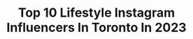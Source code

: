 ---
title: Top 10 Lifestyle Instagram Influencers In Toronto In 2023
description: >-
  Find top lifestyle Instagram influencers in Toronto in 2023. Most popular hashtags: #toronto #sponsored #torontoblogger #torontolife.
platform: Instagram
hits: 71
text_top: See the best Instagram accounts on inBeat.
text_bottom: Our search engine holds 71 Instagram influencers like this in Toronto, Canada for you to work with.
profiles:
  - username: "sairahayatkhan"
    fullname: >-
      Saira Hayat Khan
    bio: >-
      Motherhood. Fashion. Lifestyle. Toronto, Canada 🇨🇦
    location: "Canada"
    followers: 44777
    engagement: 184
    commentsToLikes: 0.085914
    id: ckap1sltivybk0i784nr7lx7p
    verified: false
    hashtags: "#thoughtsofaseasonallydepressedmom"
  - username: "raineedays"
    fullname: >-
      R A I N E E
    bio: >-
      • Photography • Family Travel • Parenting Adventures • Lifestyle • • Toronto, Ontario•
    location: "Canada"
    followers: 24029
    engagement: 286
    commentsToLikes: 0.186394
    id: ck0w6pxeo9qpp0i19wn93zd9n
    verified: false
    hashtags: "#ad, #gifted, #wgg211, #giftedproduct"
  - username: "coralrosecarson"
    fullname: >-
      CORAL CARSON
    bio: >-
      ♡ Miss Canada World Europe Continental ✎ top 25 women in weed ✧ Mgmt: @worldmgmt » @coralcarson.backup
    location: "Canada"
    followers: 80303
    engagement: 64
    commentsToLikes: 0.108176
    id: ckap2ehwryhld0i784v3igkxb
    verified: false
    hashtags: "#magazine, #naturalbeauty, #rhk, #fit"
  - username: "joecyzhang"
    fullname: >-
      𝐉𝐎𝐄𝐂𝐘 🇨🇦 𝐓𝐫𝐚𝐯𝐞𝐥 𝐈𝐧𝐟𝐥𝐮𝐞𝐧𝐜𝐞𝐫
    bio: >-
      ♡ The Official #joecyzhang ♡ Fashion | Beauty | Food | Travel ♡ Canada Lifestyle Blogger ♡ Collaboration: joecyzhang@yahoo.com 👠👘🍰🍵🧤👗✈️👖☔️👙
    location: "Canada"
    followers: 46592
    engagement: 212
    commentsToLikes: 0.417447
    id: ck5hk2tozhowq0i11ucrjamzm
    verified: false
    hashtags: "#torontofoodie, #foodstagram, #instafree, #fashionblogger"
  - username: "choudhurydib"
    fullname: >-
      Dibya | Fashion && Lifestyle
    bio: >-
      Fashion && Mamma Lifestyle 📍Toronto, CA 🇨🇦 🇺🇸 🇮🇳 Collab: choudhurydibya@gmail.com Shoedazzle👇
    location: "Canada"
    followers: 23419
    engagement: 287
    commentsToLikes: 0.415016
    id: ck8tbjidovy1i0j78zwxaohqd
    verified: false
    hashtags: "#exploretoronto, #ad, #shoedazzlesquad, #sponsored"
  - username: "loki.eats"
    fullname: >-
      @lokiexplore
    bio: >-
      New Account @lokiexplore
    location: "Canada"
    followers: 1
    engagement: 7711250
    commentsToLikes: 0.134902
    id: ck15pdw1zxegt0i19c6ul7eap
    verified: false
    hashtags: "#flatlay, #falloutfit, #phoneeatsfirst, #torontogirl"
  - username: "roseporsche981"
    fullname: >-
      981 Rose
    bio: >-
      🇨🇳🇨🇦 Car enthusiast🏎2014 Porsche Cayman 981; 2017 Jag XE Rsport “My problem is that I appreciate them all”— Paul Walker Gym lover 🏋🏻‍♀️💪👊
    location: "Canada"
    followers: 3655
    engagement: 914
    commentsToLikes: 0.042069
    id: ckap9rsd3te9g0i789k90d2h7
    verified: false
    hashtags: "#porschetruenorth, #cargirlsofinstagram, #cargirlculture, #porsche981"
  - username: "erinwithmatt"
    fullname: >-
      Toronto Lifestyle & Food 🇨🇦
    bio: >-
      💌 DM/erinwithmatt@gmail.com for collabs/PR 欢迎合作~ 👇 Check out our TikTok (130K+) & Reels
    location: "Canada"
    followers: 12497
    engagement: 467
    commentsToLikes: 0.046742
    id: ck9wd15ncdlf50j78htqd40um
    verified: false
    hashtags: "#charminenjoythego, #shopperstoppicks, #peersdm, #markham"
  - username: "pizza.and.peonies"
    fullname: >-
      Sandra | Real Motherhood
    bio: >-
      Boy mama🧒🏼(3yo)+👶🏼(9m) Raising good humans #Intentionalparenting Wife Sharing all things motherhood+lifestyle Content creator 🇨🇦Toronto ENDY Partner⤵️
    location: "Canada"
    followers: 25301
    engagement: 321
    commentsToLikes: 0.040525
    id: ck5q1zbx4di6n0i11ax5d49km
    verified: false
    hashtags: "#thatmomlife, #ontariolakes, #honestmothering, #mommylife"
  - username: "iitheneaii"
    fullname: >-
      ☾ ᴛʜᴇɴᴇᴀ
    bio: >-
      Fashion · Lifestyle · Beauty —————————————— ◼️ Toronto ◼️ Thenea98@gmail.com
    location: "Canada"
    followers: 19521
    engagement: 98
    commentsToLikes: 0.076397
    id: ck0u2jjvzzzv50i191h6ifmdf
    verified: false
    hashtags: "#vlog, #eyecream, #picnic, #sekkisei"
---